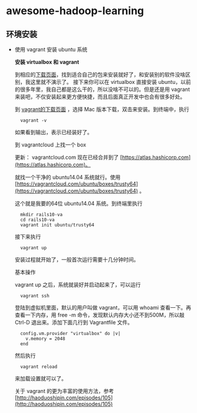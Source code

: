 # awesome-hadoop-learning
## 环境安装 ##
- 使用 vagrant 安装 ubuntu 系统

	**安装 virtualbox 和 vagrant**

	到相应的[下载页面](https://www.virtualbox.org/wiki/Downloads)，找到适合自己的包来安装就好了，和安装别的软件没啥区别，我这里就不演示了。 接下来你可以在 virtualbox 直接安装 ubuntu，以前的很多年里，我自己都是这么干的，所以没啥不可以的。但是还是用 vagrant 来装吧，不仅安装起来更方便快捷，而且后面真正开发中也会有很多好处。

	到 [vagrant的下载页面](https://www.vagrantup.com/downloads.html)  ，选择 Mac 版本下载，双击来安装。到终端中，执行

    	vagrant -v

	如果看到输出，表示已经装好了。
	
	到 vagrantcloud 上找一个 box
	
	更新： vagrantcloud.com 现在已经合并到了 [https://atlas.hashicorp.com](https://atlas.hashicorp.com)。
	
	就找一个干净的 ubuntu14.04 系统就行。使用 [https://vagrantcloud.com/ubuntu/boxes/trusty64](https://vagrantcloud.com/ubuntu/boxes/trusty64) 。
	
	这个就是我要的64位 ubuntu14.04 系统。到终端里执行

	    mkdir rails10-va
	    cd rails10-va
	    vagrant init ubuntu/trusty64
	接下来执行
	
		vagrant up

	安装过程就开始了，一般首次运行需要十几分钟时间。
	
	基本操作
	
	vagrant up 之后，系统就装好并启动起来了，可以运行
	
		vagrant ssh

	登陆到虚拟机里面，默认的用户叫做 vagrant，可以用 whoami 查看一下。再查看一下内存，用 free -m 命令，发现默认内存大小还不到500M，所以敲 Ctrl-D 退出来。添加下面几行到 Vagrantfile 文件。
	
		config.vm.provider "virtualbox" do |v|
		  v.memory = 2048
		end

	然后执行
	
		vagrant reload

	来加载设置就可以了。
	
	关于 vagrant 的更为丰富的使用方法，参考 [http://haoduoshipin.com/episodes/105](http://haoduoshipin.com/episodes/105)

